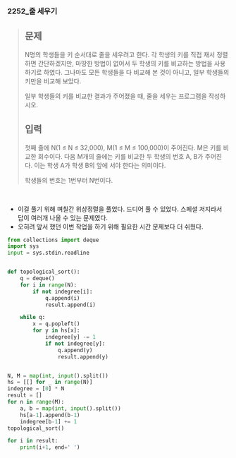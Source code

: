 ### 2252_줄 세우기

> ## 문제
>
> N명의 학생들을 키 순서대로 줄을 세우려고 한다. 각 학생의 키를 직접 재서 정렬하면 간단하겠지만, 마땅한 방법이 없어서 두 학생의 키를 비교하는 방법을 사용하기로 하였다. 그나마도 모든 학생들을 다 비교해 본 것이 아니고, 일부 학생들의 키만을 비교해 보았다.
>
> 일부 학생들의 키를 비교한 결과가 주어졌을 때, 줄을 세우는 프로그램을 작성하시오.
>
> ## 입력
>
> 첫째 줄에 N(1 ≤ N ≤ 32,000), M(1 ≤ M ≤ 100,000)이 주어진다. M은 키를 비교한 회수이다. 다음 M개의 줄에는 키를 비교한 두 학생의 번호 A, B가 주어진다. 이는 학생 A가 학생 B의 앞에 서야 한다는 의미이다.
>
> 학생들의 번호는 1번부터 N번이다.

<br>

- 이걸 풀기 위해 며칠간 위상정렬을 풀었다. 드디어 풀 수 있었다. 스페셜 저지라서 답이 여러개 나올 수 있는 문제였다.
- 오히려 앞서 했던 이번 작업을 하기 위해 필요한 시간 문제보다 더 쉬웠다.

```python
from collections import deque
import sys
input = sys.stdin.readline


def topological_sort():
    q = deque()
    for i in range(N):
        if not indegree[i]:
            q.append(i)
            result.append(i)

    while q:
        x = q.popleft()
        for y in hs[x]:
            indegree[y] -= 1
            if not indegree[y]:
                q.append(y)
                result.append(y)


N, M = map(int, input().split())
hs = [[] for _ in range(N)]
indegree = [0] * N
result = []
for n in range(M):
    a, b = map(int, input().split())
    hs[a-1].append(b-1)
    indegree[b-1] += 1
topological_sort()

for i in result:
    print(i+1, end=' ')
```

